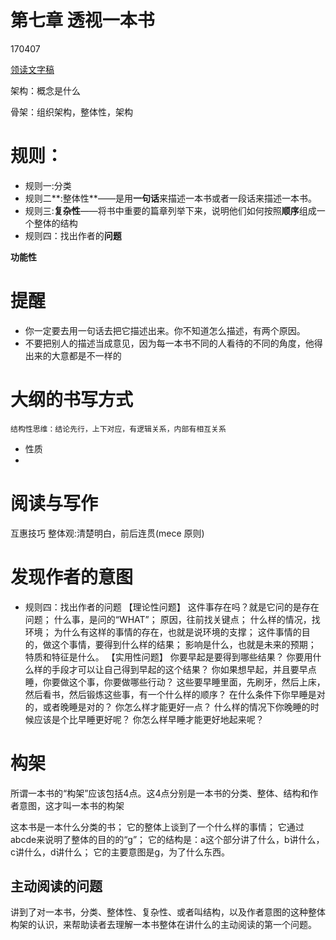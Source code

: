 # 第七章 透视一本书
170407


[领读文字稿](http://htrab.com/sesson07-text/)

架构：概念是什么


骨架：组织架构，整体性，架构

# 规则：

- 规则一:分类
- 规则二**:整体性**——是用**一句话**来描述一本书或者一段话来描述一本书。
- 规则三:**复杂性**——将书中重要的篇章列举下来，说明他们如何按照**顺序**组成一个整体的结构
- 规则四：找出作者的**问题**

**功能性**

# 提醒
- 你一定要去用一句话去把它描述出来。你不知道怎么描述，有两个原因。
- 不要把别人的描述当成意见，因为每一本书不同的人看待的不同的角度，他得出来的大意都是不一样的

# 大纲的书写方式
``` stylus
结构性思维：结论先行，上下对应，有逻辑关系，内部有相互关系
```


- 性质
- 
# 阅读与写作
互惠技巧
整体观:清楚明白，前后连贯(mece 原则)

# 发现作者的意图
- 规则四：找出作者的问题
【理论性问题】
	这件事存在吗？就是它问的是存在问题；
	什么事，是问的“WHAT”；
	原因，往前找关键点；
	什么样的情况，找环境；
	为什么有这样的事情的存在，也就是说环境的支撑；
	这件事情的目的，做这个事情，要得到什么样的结果；
	影响是什么，也就是未来的预期；
	特质和特征是什么。
【实用性问题】
	你要早起是要得到哪些结果？
	你要用什么样的手段才可以让自己得到早起的这个结果？
	你如果想早起，并且要早点睡，你要做这个事，你要做哪些行动？
	这些要早睡里面，先刷牙，然后上床，然后看书，然后锻炼这些事，有一个什么样的顺序？
	在什么条件下你早睡是对的，或者晚睡是对的？
	你怎么样才能更好一点？
	什么样的情况下你晚睡的时候应该是个比早睡更好呢？
	你怎么样早睡才能更好地起来呢？
# 构架

所谓一本书的“构架”应该包括4点。这4点分别是一本书的分类、整体、结构和作者意图，这才叫一本书的构架

这本书是一本什么分类的书；
它的整体上谈到了一个什么样的事情；
它通过abcde来说明了整体的目的的“g”；
它的结构是：a这个部分讲了什么，b讲什么，c讲什么，d讲什么；
它的主要意图是g，为了什么东西。

## 主动阅读的问题
讲到了对一本书，分类、整体性、复杂性、或者叫结构，以及作者意图的这种整体构架的认识，来帮助读者去理解一本书整体在讲什么的主动阅读的第一个问题。







